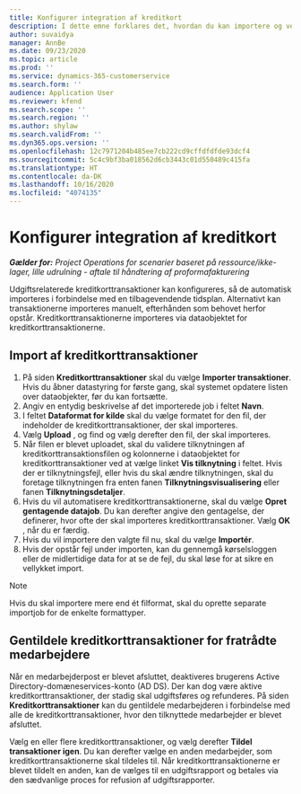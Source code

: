 ```yaml
---
title: Konfigurer integration af kreditkort
description: I dette emne forklares det, hvordan du kan importere og vedligeholde udgiftsrelaterede kreditkorttransaktioner.
author: suvaidya
manager: AnnBe
ms.date: 09/23/2020
ms.topic: article
ms.prod: ''
ms.service: dynamics-365-customerservice
ms.search.form: ''
audience: Application User
ms.reviewer: kfend
ms.search.scope: ''
ms.search.region: ''
ms.author: shylaw
ms.search.validFrom: ''
ms.dyn365.ops.version: ''
ms.openlocfilehash: 12c7971204b485ee7cb222cd9cffdfdfde93dcf4
ms.sourcegitcommit: 5c4c9bf3ba018562d6cb3443c01d550489c415fa
ms.translationtype: HT
ms.contentlocale: da-DK
ms.lasthandoff: 10/16/2020
ms.locfileid: "4074135"
---
```

# <a name="set-up-credit-card-integration"></a>Konfigurer integration af kreditkort

_**Gælder for:** Project Operations for scenarier baseret på ressource/ikke-lager, lille udrulning - aftale til håndtering af proformafakturering_

Udgiftsrelaterede kreditkorttransaktioner kan konfigureres, så de automatisk importeres i forbindelse med en tilbagevendende tidsplan. Alternativt kan transaktionerne importeres manuelt, efterhånden som behovet herfor opstår. Kreditkorttransaktionerne importeres via dataobjektet for kreditkorttransaktionerne.

## <a name="import-credit-card-transactions"></a>Import af kreditkorttransaktioner

1. På siden **Kreditkorttransaktioner** skal du vælge **Importer transaktioner**. Hvis du åbner datastyring for første gang, skal systemet opdatere listen over dataobjekter, før du kan fortsætte.
2. Angiv en entydig beskrivelse af det importerede job i feltet **Navn**.
3. I feltet **Dataformat for kilde** skal du vælge formatet for den fil, der indeholder de kreditkorttransaktioner, der skal importeres.
4. Vælg **Upload** , og find og vælg derefter den fil, der skal importeres.
5. Når filen er blevet uploadet, skal du validere tilknytningen af kreditkorttransaktionsfilen og kolonnerne i dataobjektet for kreditkorttransaktioner ved at vælge linket **Vis tilknytning** i feltet. Hvis der er tilknytningsfejl, eller hvis du skal ændre tilknytningen, skal du foretage tilknytningen fra enten fanen **Tilknytningsvisualisering** eller fanen **Tilknytningsdetaljer**.
6. Hvis du vil automatisere kreditkorttransaktionerne, skal du vælge **Opret gentagende datajob**. Du kan derefter angive den gentagelse, der definerer, hvor ofte der skal importeres kreditkorttransaktioner. Vælg **OK** , når du er færdig.
7. Hvis du vil importere den valgte fil nu, skal du vælge **Importér**.
8. Hvis der opstår fejl under importen, kan du gennemgå kørselsloggen eller de midlertidige data for at se de fejl, du skal løse for at sikre en vellykket import.

> [!NOTE]
> Hvis du skal importere mere end ét filformat, skal du oprette separate importjob for de enkelte formattyper.

## <a name="reassign-the-credit-card-transactions-for-terminated-employees"></a>Gentildele kreditkorttransaktioner for fratrådte medarbejdere

Når en medarbejderpost er blevet afsluttet, deaktiveres brugerens Active Directory-domæneservices-konto (AD DS). Der kan dog være aktive kreditkorttransaktioner, der stadig skal udgiftsføres og refunderes. På siden **Kreditkorttransaktioner** kan du gentildele medarbejderen i forbindelse med alle de kreditkorttransaktioner, hvor den tilknyttede medarbejder er blevet afsluttet.

Vælg en eller flere kreditkorttransaktioner, og vælg derefter **Tildel transaktioner igen**. Du kan derefter vælge en anden medarbejder, som kreditkorttransaktionerne skal tildeles til. Når kreditkorttransaktionerne er blevet tildelt en anden, kan de vælges til en udgiftsrapport og betales via den sædvanlige proces for refusion af udgiftsrapporter.
